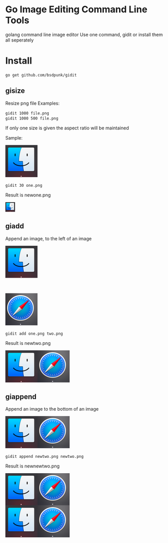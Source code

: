 # Go Image Editing Command Line Tools
golang command line image editor
Use one command, gidit or install them all seperately

# Install

```
go get github.com/bsdpunk/gidit
```


## gisize
Resize png file
Examples:
```
gidit 1000 file.png
gidit 1000 500 file.png
```
If only one size is given the aspect ratio will be maintained

Sample:

![one](one.png)

```
gidit 30 one.png
```

Result is newone.png

![newone](newone.png)


## giadd
Append an image, to the left of an image


![one](one.png)


<br />


![two](two.png)



```
gidit add one.png two.png
```
Result is newtwo.png 


![newtwo](newtwo.png)

## giappend
Append an image to the bottom of an image

![newtwo](newtwo.png)

```
gidit append newtwo.png newtwo.png
```

Result is newnewtwo.png

![newnewtwo](newnewtwo.png)


